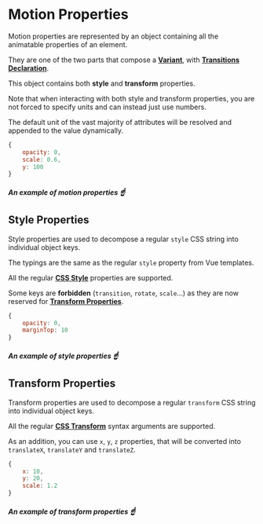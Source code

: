 # Motion Properties

Motion properties are represented by an object containing all the animatable properties of an element.

They are one of the two parts that compose a [**Variant**](/features/variants), with [**Transitions Declaration**](/features/transition-properties).

This object contains both **style** and **transform** properties.

Note that when interacting with both style and transform properties, you are not forced to specify units and can instead just use numbers.

The default unit of the vast majority of attributes will be resolved and appended to the value dynamically.

```javascript
{
    opacity: 0,
    scale: 0.6,
    y: 100
}
```

##### _An example of motion properties_ ☝️

## Style Properties

Style properties are used to decompose a regular `style` CSS string into individual object keys.

The typings are the same as the regular `style` property from Vue templates.

All the regular [**CSS Style**](https://developer.mozilla.org/en-US/docs/Web/CSS/Reference) properties are supported.

Some keys are **forbidden** (`transition`, `rotate`, `scale`...) as they are now reserved for [**Transform Properties**](#transform-properties).

```javascript
{
    opacity: 0,
    marginTop: 10
}
```

##### _An example of style properties_ ☝️

## Transform Properties

Transform properties are used to decompose a regular `transform` CSS string into individual object keys.

All the regular [**CSS Transform**](https://developer.mozilla.org/en-US/docs/Web/CSS/transform#syntax) syntax arguments are supported.

As an addition, you can use `x`, `y`, `z` properties, that will be converted into `translateX`, `translateY` and `translateZ`.

```javascript
{
    x: 10,
    y: 20,
    scale: 1.2
}
```

##### _An example of transform properties_ ☝️

